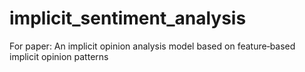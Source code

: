 # implicit_sentiment_analysis
For paper: An implicit opinion analysis model based on feature‑based implicit opinion patterns

